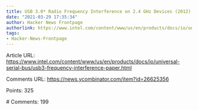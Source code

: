 ```yaml
---
title: USB 3.0* Radio Frequency Interference on 2.4 GHz Devices (2012)
date: "2021-03-29 17:35:34"
author: Hacker News Frontpage
authorlink: https://www.intel.com/content/www/us/en/products/docs/io/universal-serial-bus/usb3-frequency-interference-paper.html
tags:
- Hacker-News-Frontpage
---
```


<p>Article URL: <a href="https://www.intel.com/content/www/us/en/products/docs/io/universal-serial-bus/usb3-frequency-interference-paper.html">https://www.intel.com/content/www/us/en/products/docs/io/universal-serial-bus/usb3-frequency-interference-paper.html</a></p>
<p>Comments URL: <a href="https://news.ycombinator.com/item?id=26625356">https://news.ycombinator.com/item?id=26625356</a></p>
<p>Points: 325</p>
<p># Comments: 199</p>
